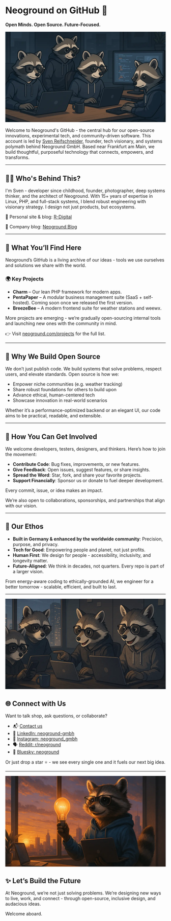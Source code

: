 # Neoground on GitHub 🚀
**Open Minds. Open Source. Future-Focused.**

![Banner: Collaborative Raccoons](https://raw.githubusercontent.com/neoground/neoground/refs/heads/main/assets/welcome.webp)

Welcome to Neoground's GitHub - the central hub for our open-source innovations, experimental tech,
and community-driven software. 
This account is led by [Sven Reifschneider](https://reifschneider.digital?utm_src=github), founder, tech visionary, 
and systems polymath behind Neoground GmbH. Based near Frankfurt am Main, we build thoughtful, 
purposeful technology that connects, empowers, and transforms.

---

## 👨‍💻 Who's Behind This?

I'm Sven - developer since childhood, founder, photographer, deep systems thinker, and the architect of Neoground.
With 15+ years of expertise in Linux, PHP, and full-stack systems, I blend robust engineering with visionary strategy.
I design not just products, but ecosystems.

🔗 Personal site & blog: [R-Digital](https://reifschneider.digital?utm_src=github)

🧠 Company blog: [Neoground Blog](https://neoground.com/blog?utm_src=github)

---

## 🧠 What You’ll Find Here

Neoground’s GitHub is a living archive of our ideas - tools we use ourselves and solutions we share with the world.

### 🌍 Key Projects

- **Charm** – Our lean PHP framework for modern apps.
- **PentaPaper** – A modular business management suite (SaaS + self-hosted).
  Coming soon once we released the first version.
- **BreezeBee** – A modern frontend suite for weather stations and weewx.

More projects are emerging - we’re gradually open-sourcing internal tools 
and launching new ones with the community in mind.

👉 Visit [neoground.com/projects](https://neoground.com/projects?utm_src=github) for the full list.

---

## 🧩 Why We Build Open Source

We don’t just publish code. We build systems that solve problems, respect users, and elevate standards. 
Open source is how we:

- Empower niche communities (e.g. weather tracking)
- Share robust foundations for others to build upon
- Advance ethical, human-centered tech
- Showcase innovation in real-world scenarios

Whether it’s a performance-optimized backend or an elegant UI, our code aims to be practical, readable, and extensible.

---

## 🤝 How You Can Get Involved

We welcome developers, testers, designers, and thinkers. Here’s how to join the movement:

- **Contribute Code**: Bug fixes, improvements, or new features.
- **Give Feedback**: Open issues, suggest features, or share insights.
- **Spread the Word**: Star, fork, and share your favorite projects.
- **Support Financially**: Sponsor us or donate to fuel deeper development.

Every commit, issue, or idea makes an impact.

We’re also open to collaborations, sponsorships, and partnerships that align with our vision.

---

## 🧭 Our Ethos

- **Built in Germany & enhanced by the worldwide community**: Precision, purpose, and privacy.
- **Tech for Good**: Empowering people and planet, not just profits.
- **Human First**: We design for people - accessibility, inclusivity, and longevity matter.
- **Future-Aligned**: We think in decades, not quarters. Every repo is part of a larger vision.

From energy-aware coding to ethically-grounded AI, we engineer for a better tomorrow - scalable,
efficient, and built to last.

---

![Banner: Raccoons Community](https://raw.githubusercontent.com/neoground/neoground/refs/heads/main/assets/community.webp)

## 🌐 Connect with Us

Want to talk shop, ask questions, or collaborate?

- 📬 [Contact us](https://neoground.com/contact?utm_src=github)
- 💼 [LinkedIn: neoground-gmbh](https://www.linkedin.com/company/neoground-gmbh)
- 📸 [Instagram: neoground_gmbh](https://instagram.com/neoground_gmbh)
- 🗣️ [Reddit: r/neoground](https://www.reddit.com/r/neoground)
- 🦋 [Bluesky: neoground](https://bsky.app/profile/neoground.bsky.social)

Or just drop a star ⭐ - we see every single one and it fuels our next big idea.

---

![Banner: Raccoons Communicating](https://raw.githubusercontent.com/neoground/neoground/refs/heads/main/assets/future.webp)

## ✨ Let’s Build the Future

At Neoground, we’re not just solving problems. We’re designing new ways to live, work, and connect - through 
open-source, inclusive design, and audacious ideas.

Welcome aboard.
